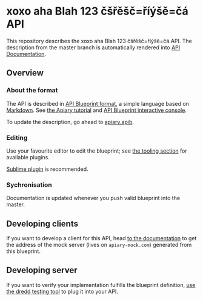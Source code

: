 
# xoxo aha Blah 123 čšřěšč=říýšě=čá API

This repository describes the xoxo aha Blah 123 čšřěšč=říýšě=čá API. The description from the master branch is automatically rendered into [API Documentation](http://docs.xoxoahablah123csrescriyseca1.apiary.io).

## Overview

### About the format

The API is described in [API Blueprint format](http://apiblueprint.org/), a simple language based on [Markdown](http://daringfireball.net/projects/markdown/syntax). See [the Apiary tutorial](http://apiary.io/blueprint) and [API Blueprint interactive console](http://apiblueprint.org/#examples).

To update the description, go ahead to [apiary.apib](/apiary.apib).

### Editing

Use your favourite editor to edit the blueprint; see [the tooling section](http://apiblueprint.org/#tooling) for available plugins.

[Sublime plugin](https://github.com/apiaryio/api-blueprint-sublime-plugin) is recommended.

### Sychronisation

Documentation is updated whenever you push valid blueprint into the master.


## Developing clients

If you want to develop a client for this API, head [to the documentation](http://docs.xoxoahablah123csrescriyseca1.apiary.io) to get the address of the mock server (lives on `apiary-mock.com`) generated from this blueprint.


## Developing server

If you want to verify your implementation fulfills the blueprint definition, [use the dredd testing tool](https://github.com/apiaryio/dredd) to plug it into your API.
